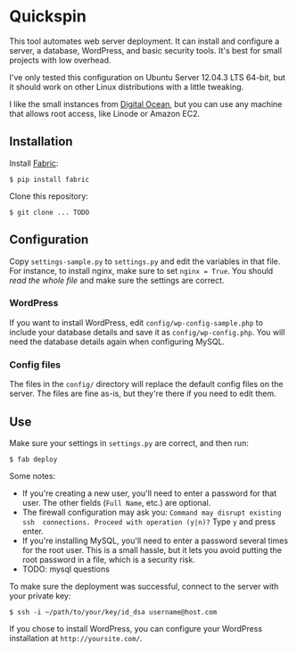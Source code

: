 Quickspin
=========

This tool automates web server deployment. It can install and configure a 
server, a database, WordPress, and basic security tools. It's best for small 
projects with low overhead.

I've only tested this configuration on Ubuntu Server 12.04.3 LTS 64-bit, but 
it should work on other Linux distributions with a little tweaking.

I like the small instances from [Digital 
Ocean](https://www.digitalocean.com/), but you can use any machine that allows 
root access, like Linode or Amazon EC2.

Installation
------------

Install [Fabric](http://docs.fabfile.org/en/1.8/):

    $ pip install fabric

Clone this repository:

    $ git clone ... TODO

Configuration
-------------

Copy `settings-sample.py` to `settings.py` and edit the variables in that 
file. For instance, to install nginx, make sure to set `nginx = True`. You 
should *read the whole file* and make sure the settings are correct.

### WordPress

If you want to install WordPress, edit `config/wp-config-sample.php` to 
include your database details and save it as `config/wp-config.php`. You will 
need the database details again when configuring MySQL.

### Config files

The files in the `config/` directory will replace the default config files on 
the server. The files are fine as-is, but they're there if you need to edit 
them.

Use
---

Make sure your settings in `settings.py` are correct, and then run:

    $ fab deploy

Some notes:

* If you're creating a new user, you'll need to enter a password for that 
  user. The other fields (`Full Name`, etc.) are optional.
* The firewall configuration may ask you: `Command may disrupt existing ssh 
  connections. Proceed with operation (y|n)?` Type `y` and press enter.
* If you're installing MySQL, you'll need to enter a password several 
  times for the root user. This is a small hassle, but it lets you avoid 
  putting the root password in a file, which is a security risk.
* TODO: mysql questions

To make sure the deployment was successful, connect to the server with your 
private key:

    $ ssh -i ~/path/to/your/key/id_dsa username@host.com

If you chose to install WordPress, you can configure your WordPress 
installation at `http://yoursite.com/`.
